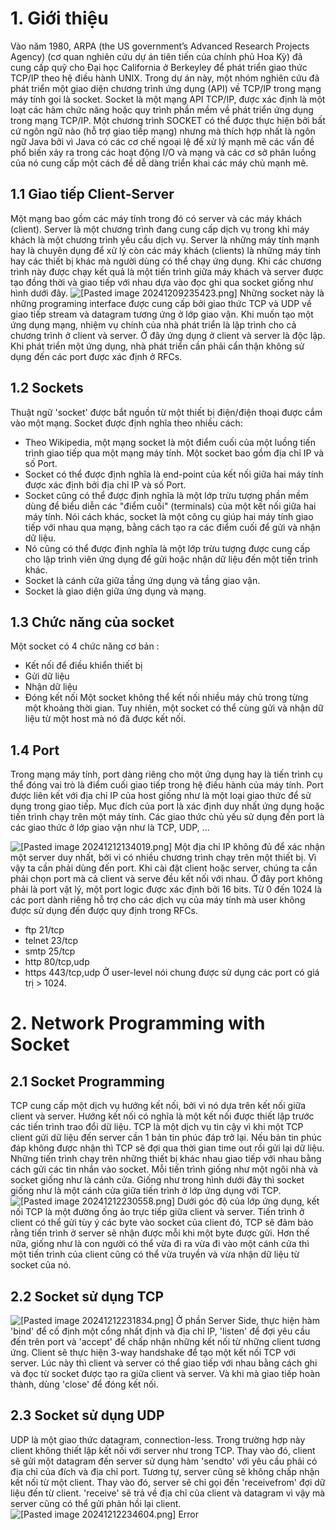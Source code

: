 # 1. Giới thiệu 
Vào năm 1980, ARPA (the US government’s Advanced Research Projects Agency) (cơ quan nghiên cứu dự án tiên tiến của chính phủ Hoa Kỳ) đã cung cấp quỹ cho Đại học California ở Berkeyley để phát triển giao thức TCP/IP theo hệ điều hành UNIX. Trong dự án này, một nhóm nghiên cứu đã phát triển một giao diện chương trình ứng dụng (API) về TCP/IP trong mạng máy tính gọi là socket. Socket là một mạng API TCP/IP, được xác định là một loạt các hàm chức năng hoặc quy trình phần mềm về phát triển ứng dụng trong mạng TCP/IP. Một chương trình SOCKET có thể được thực hiện bởi bất cứ ngôn ngữ nào (hỗ trợ giao tiếp mạng) nhưng mà thích hợp nhất là ngôn ngữ Java bởi vì Java có các cơ chế ngoại lệ để xử lý mạnh mẽ các vấn đề phổ biến xảy ra trong các hoạt động I/O và mạng và các cơ sở phân luồng của nó cung cấp một cách để dễ dàng triển khai các máy chủ mạnh mẽ. 
## 1.1 Giao tiếp Client-Server
Một mạng bao gồm các máy tính trong đó có server và các máy khách (client). Server là một chương trình đang cung cấp dịch vụ trong khi máy khách là một chương trình yêu cầu dịch vụ. Server là những máy tính mạnh hay là chuyên dụng để xử lý còn các máy khách (clients) là những máy tính hay các thiết bị khác mà người dùng có thể chạy ứng dụng. Khi các chương trình này được chạy kết quả là một tiến trình giữa máy khách và server được tạo đồng thời và giao tiếp với nhau dựa vào đọc ghi qua socket giống như hình dưới đây.
![[Pasted image 20241209235423.png]](Pasted%20image%2020241209235423.png)
Những socket này là những programing interface được cung cấp bởi giao thức TCP và UDP về giao tiếp stream và datagram tương ứng ở lớp giao vận.  Khi muốn tạo một ứng dụng mạng, nhiệm vụ chính của nhà phát triển là lập trình cho cả chương trình ở client và server. Ở đây ứng dụng ở client và server là độc lập. Khi phát triển một ứng dụng, nhà phát triển cần phải cẩn thận không sử dụng đến các  port được xác định ở RFCs.
## 1.2 Sockets
Thuật ngữ 'socket' được bắt nguồn từ một thiết bị điện/điện thoại được cắm vào một mạng. 
Socket được định nghĩa theo nhiều cách:
* Theo Wikipedia, một mạng socket là một điểm cuối của một luồng tiến trình giao tiếp qua một mạng máy tính. Một socket bao gồm địa chỉ IP và số Port.
* Socket có thể được định nghĩa là end-point của kết nối giữa hai máy tính được xác định bởi địa chỉ IP và số Port. 
* Socket cũng có thể được định nghĩa là một lớp trừu tượng phần mềm dùng để biểu diễn các "điểm cuối" (terminals) của một kết nối giữa hai máy tính. Nói cách khác, socket là một công cụ giúp hai máy tính giao tiếp với nhau qua mạng, bằng cách tạo ra các điểm cuối để gửi và nhận dữ liệu.
* Nó cũng có thể được định nghĩa là một lớp trừu tượng được cung cấp cho lập trình viên ứng dụng để gửi hoặc nhận dữ liệu đến một tiến trình khác.
* Socket là cánh cửa giữa tầng ứng dụng và tầng giao vận.
* Socket là giao diện giữa ứng dụng và mạng.
## 1.3 Chức năng của socket
Một socket có 4 chức năng cơ bản : 
* Kết nối để điều khiển thiết bị
* Gửi dữ liệu 
* Nhận dữ liệu 
* Đóng kết nối
Một socket không thể kết nối nhiều máy chủ trong từng một khoảng thời gian. Tuy nhiên, một socket có thể cùng gửi và nhận dữ liệu từ một host mà nó đã được kết nối. 
## 1.4 Port
Trong mạng máy tính, port dàng riêng cho một ứng dụng hay là tiến trình cụ thể đóng vai trò là điểm cuối giao tiếp trong hệ điều hành của máy tính. Port được liên kết với địa chỉ IP của host giống như là một loại giao thức để sử dụng trong giao tiếp. Mục đích của port là xác định duy nhất ứng dụng hoặc tiến trình chạy trên một máy tính. Các giao thức chủ yếu sử dụng đến port là các giao thức ở lớp giao vận như là TCP, UDP, ... 

![[Pasted image 20241212134019.png]](Pasted%20image%2020241212134019.png)
Một địa chỉ IP không đủ để xác nhận một server duy nhất, bởi vì có nhiều chương trình chạy trên một thiết bị. Vì vậy ta cần phải dùng đến port. Khi cài đặt client hoặc server, chúng ta cần phải chọn port mà cả client và serve đều kết nối với nhau. Ở đây port không phải là port vật lý, một port logic được xác định bởi 16 bits. Từ 0 đến 1024 là các port dành riêng hỗ trợ cho các dịch vụ của máy tính mà user không được sử dụng đến được quy định trong RFCs.
* ftp 21/tcp
* telnet 23/tcp
* smtp 25/tcp
* http 80/tcp,udp
* https 443/tcp,udp
Ở user-level nói chung được sử dụng các port có giá trị > 1024.
# 2. Network Programming with Socket
## 2.1 Socket Programming 
TCP cung cấp một dịch vụ hướng kết nối, bởi vì nó dựa trên kết nối giữa client và server. Hướng kết nối có nghĩa là một kết nối được thiết lập trước các tiến trình trao đổi dữ liệu. TCP là một dịch vụ tin cậy vì khi một TCP client gửi dữ liệu đến server cần 1 bản tin phúc đáp trở lại. Nếu bản tin phúc đáp không được nhận thì TCP sẽ đợi qua thời gian time out rồi gửi lại dữ liệu. 
Những tiến trình chạy trên những thiết bị khác nhau giao tiếp với nhau bằng cách gửi các tin nhắn vào socket. Mỗi tiến trình giống như một ngôi nhà và socket giống như là cánh cửa. Giống như trong hình dưới đây thì socket giống như là một cánh cửa giữa tiến trình ở lớp ứng dụng với TCP.
![[Pasted image 20241212230558.png]](Pasted%20image%2020241212230558.png)
Dưới góc độ của lớp ứng dụng, kết nối TCP là một đường ống ảo trực tiếp giữa client và server. Tiến trình ở client có thể gửi tùy ý các byte vào socket của client đó, TCP sẽ đảm bảo rằng tiến trình ở server sẽ nhận được mỗi khi một byte được gửi. Hơn thế nữa, giống như là con người có thể vừa đi ra vừa đi vào một cánh cửa thì một tiến trình của client cũng có thể vừa truyền và vừa nhận dữ liệu từ socket của nó. 
## 2.2 Socket sử dụng TCP
![[Pasted image 20241212231834.png]](Pasted%20image%2020241212231834.png)
Ở phần Server Side, thực hiện hàm 'bind' để cố định một cổng nhất định và địa chỉ IP, 'listen' để đợi yêu cầu đến trên port và 'accept' để chấp nhận những kết nối từ những client tương ứng. Client sẽ thực hiện 3-way handshake để tạo một kết nối TCP với server. Lúc này thì client và server có thể giao tiếp với nhau bằng cách ghi và đọc từ socket được tạo ra giữa client và server. Và khi mà giao tiếp hoàn thành, dùng 'close' để đóng kết nối.
## 2.3 Socket sử dụng UDP
UDP là một giao thức datagram, connection-less. Trong trường hợp này client không thiết lập kết nối với server như trong TCP. Thay vào đó, client sẽ gửi một datagram đến server sử dụng hàm 'sendto' với yêu cầu phải có địa chỉ của đích và địa chỉ port. Tương tự, server cũng sẽ không chấp nhận kết nối từ một client. Thay vào đó, server sẽ chỉ gọi đến 'receivefrom' đợi dữ liệu đến từ client. 'receive' sẽ trả về địa chỉ của client và datagram vì vậy mà server cũng có thể gửi phản hồi lại client. 
![[Pasted image 20241212234604.png]](Pasted%20image%2020241212234604.png)
Error
